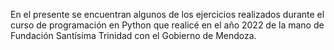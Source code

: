 En el presente se encuentran algunos de los ejercicios realizados durante el curso de programación en Python que realicé
en el año 2022 de la mano de Fundación Santísima Trinidad con el Gobierno de Mendoza.

